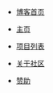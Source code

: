 - <a href="../blog/" >博客首页</a>

- <a href="../index.html" >主页</a>

- <a href="../page/projects.html">项目列表</a>

- <a href="../page/community.html">关于社区</a>

- <a href="../page/donate.html" >赞助</a>
          